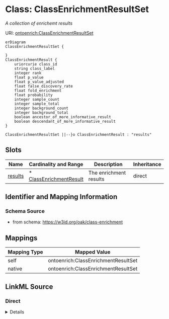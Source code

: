 

# Class: ClassEnrichmentResultSet


_A collection of enrichemt results_





URI: [ontoenrich:ClassEnrichmentResultSet](https://w3id.org/oak/class-enrichment/ClassEnrichmentResultSet)



```mermaid
erDiagram
ClassEnrichmentResultSet {

}
ClassEnrichmentResult {
    uriorcurie class_id  
    string class_label  
    integer rank  
    float p_value  
    float p_value_adjusted  
    float false_discovery_rate  
    float fold_enrichment  
    float probability  
    integer sample_count  
    integer sample_total  
    integer background_count  
    integer background_total  
    boolean ancestor_of_more_informative_result  
    boolean descendant_of_more_informative_result  
}

ClassEnrichmentResultSet ||--}o ClassEnrichmentResult : "results"

```



<!-- no inheritance hierarchy -->


## Slots

| Name | Cardinality and Range | Description | Inheritance |
| ---  | --- | --- | --- |
| [results](results.md) | * <br/> [ClassEnrichmentResult](ClassEnrichmentResult.md) | The enrichment results | direct |









## Identifier and Mapping Information







### Schema Source


* from schema: https://w3id.org/oak/class-enrichment





## Mappings

| Mapping Type | Mapped Value |
| ---  | ---  |
| self | ontoenrich:ClassEnrichmentResultSet |
| native | ontoenrich:ClassEnrichmentResultSet |





## LinkML Source

<!-- TODO: investigate https://stackoverflow.com/questions/37606292/how-to-create-tabbed-code-blocks-in-mkdocs-or-sphinx -->

### Direct

<details>
```yaml
name: ClassEnrichmentResultSet
description: A collection of enrichemt results
from_schema: https://w3id.org/oak/class-enrichment
attributes:
  results:
    name: results
    description: The enrichment results
    from_schema: https://w3id.org/oak/class-enrichment
    rank: 1000
    multivalued: true
    domain_of:
    - ClassEnrichmentResultSet
    range: ClassEnrichmentResult

```
</details>

### Induced

<details>
```yaml
name: ClassEnrichmentResultSet
description: A collection of enrichemt results
from_schema: https://w3id.org/oak/class-enrichment
attributes:
  results:
    name: results
    description: The enrichment results
    from_schema: https://w3id.org/oak/class-enrichment
    rank: 1000
    multivalued: true
    alias: results
    owner: ClassEnrichmentResultSet
    domain_of:
    - ClassEnrichmentResultSet
    range: ClassEnrichmentResult

```
</details>